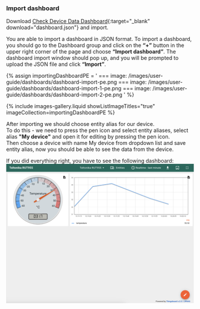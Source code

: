 ### Import dashboard

Download [Check Device Data Dashboard](/docs/devices-library/resources/dashboards/ready-to-go-devices/teltonika-rtu955-dashboard.json){:target="_blank" download="dashboard.json"} and import.

You are able to import a dashboard in JSON format. To import a dashboard, you should go to the Dashboard group and click
 on the **“+”** button in the upper right corner of the page and choose **“Import dashboard”**. The dashboard import window 
should pop up, and you will be prompted to upload the JSON file and click **“Import”**.

{% assign importingDashboardPE = '
    ===
        image: /images/user-guide/dashboards/dashboard-import-pe.png
    ===
        image: /images/user-guide/dashboards/dashboard-import-1-pe.png
    ===
        image: /images/user-guide/dashboards/dashboard-import-2-pe.png
    '
%}

{% include images-gallery.liquid showListImageTitles="true" imageCollection=importingDashboardPE %}

After importing we should choose entity alias for our device.  
To do this - we need to press the pen icon and select entity aliases, select alias **"My device"** and open it for editing by pressing the pen icon.    
Then choose a device with name My device from dropdown list and save entity alias, now you should be able to see the data from the device. 

If you did everything right, you have to see the following dashboard:
![](/images/devices-library/ready-to-go-devices/teltonika-rut955/teltonika-rut-955-dashboard.png)